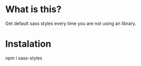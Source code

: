 # What is this?

Get default sass styles every time you are not using an library.

# Instalation

npm i sass-styles
